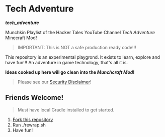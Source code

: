 # Tech Adventure

__*tech_adventure*__

Munchkin Playlist of the Hacker Tales YouTube Channel _Tech Adventure_ Minecraft Mod!

> IMPORTANT: This is NOT a safe production ready code!!!

This repository is an experimental playgrond. It exists to learn, explore and have fun!!!
An adventure in game technology, that's all it is.

__Ideas cooked up here will go clean into the *Munchcraft Mod*!__

> Please see our [Security Disclaimer](SECURITY.md)!

## Friends Welcome!

> Must have local Gradle installed to get started.

1. [Fork this repository](https://github.com/CaptainLugaru/tech_adventure/fork)
2. Run ./rewrap.sh
3. Have fun!
